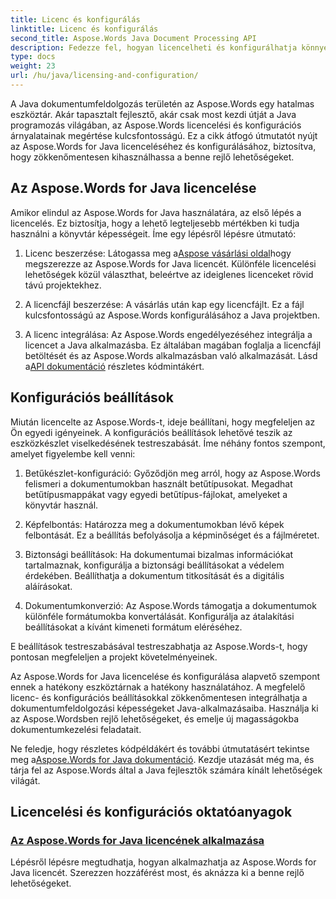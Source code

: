 ```yaml
---
title: Licenc és konfigurálás
linktitle: Licenc és konfigurálás
second_title: Aspose.Words Java Document Processing API
description: Fedezze fel, hogyan licencelheti és konfigurálhatja könnyedén az Aspose.Words for Java alkalmazást. Merüljön el a Java-alkalmazások dokumentumfeldolgozásához szükséges hatékony eszközkészlet beállításának bonyolultságában.
type: docs
weight: 23
url: /hu/java/licensing-and-configuration/
---
```

A Java dokumentumfeldolgozás területén az Aspose.Words egy hatalmas eszköztár. Akár tapasztalt fejlesztő, akár csak most kezdi útját a Java programozás világában, az Aspose.Words licencelési és konfigurációs árnyalatainak megértése kulcsfontosságú. Ez a cikk átfogó útmutatót nyújt az Aspose.Words for Java licenceléséhez és konfigurálásához, biztosítva, hogy zökkenőmentesen kihasználhassa a benne rejlő lehetőségeket.

## Az Aspose.Words for Java licencelése

Amikor elindul az Aspose.Words for Java használatára, az első lépés a licencelés. Ez biztosítja, hogy a lehető legteljesebb mértékben ki tudja használni a könyvtár képességeit. Íme egy lépésről lépésre útmutató:

1.  Licenc beszerzése: Látogassa meg a[Aspose vásárlási oldal](https://purchase.aspose.com/buy)hogy megszerezze az Aspose.Words for Java licencét. Különféle licencelési lehetőségek közül választhat, beleértve az ideiglenes licenceket rövid távú projektekhez.

2. A licencfájl beszerzése: A vásárlás után kap egy licencfájlt. Ez a fájl kulcsfontosságú az Aspose.Words konfigurálásához a Java projektben.

3.  A licenc integrálása: Az Aspose.Words engedélyezéséhez integrálja a licencet a Java alkalmazásba. Ez általában magában foglalja a licencfájl betöltését és az Aspose.Words alkalmazásban való alkalmazását. Lásd a[API dokumentáció](https://reference.aspose.com/words/java/) részletes kódmintákért.

## Konfigurációs beállítások

Miután licencelte az Aspose.Words-t, ideje beállítani, hogy megfeleljen az Ön egyedi igényeinek. A konfigurációs beállítások lehetővé teszik az eszközkészlet viselkedésének testreszabását. Íme néhány fontos szempont, amelyet figyelembe kell venni:

1. Betűkészlet-konfiguráció: Győződjön meg arról, hogy az Aspose.Words felismeri a dokumentumokban használt betűtípusokat. Megadhat betűtípusmappákat vagy egyedi betűtípus-fájlokat, amelyeket a könyvtár használ.

2. Képfelbontás: Határozza meg a dokumentumokban lévő képek felbontását. Ez a beállítás befolyásolja a képminőséget és a fájlméretet.

3. Biztonsági beállítások: Ha dokumentumai bizalmas információkat tartalmaznak, konfigurálja a biztonsági beállításokat a védelem érdekében. Beállíthatja a dokumentum titkosítását és a digitális aláírásokat.

4. Dokumentumkonverzió: Az Aspose.Words támogatja a dokumentumok különféle formátumokba konvertálását. Konfigurálja az átalakítási beállításokat a kívánt kimeneti formátum eléréséhez.

E beállítások testreszabásával testreszabhatja az Aspose.Words-t, hogy pontosan megfeleljen a projekt követelményeinek.

Az Aspose.Words for Java licencelése és konfigurálása alapvető szempont ennek a hatékony eszköztárnak a hatékony használatához. A megfelelő licenc- és konfigurációs beállításokkal zökkenőmentesen integrálhatja a dokumentumfeldolgozási képességeket Java-alkalmazásaiba. Használja ki az Aspose.Wordsben rejlő lehetőségeket, és emelje új magasságokba dokumentumkezelési feladatait.

 Ne feledje, hogy részletes kódpéldákért és további útmutatásért tekintse meg a[Aspose.Words for Java dokumentáció](https://reference.aspose.com/words/java/). Kezdje utazását még ma, és tárja fel az Aspose.Words által a Java fejlesztők számára kínált lehetőségek világát.

## Licencelési és konfigurációs oktatóanyagok
### [Az Aspose.Words for Java licencének alkalmazása](./applying-licensing/)
Lépésről lépésre megtudhatja, hogyan alkalmazhatja az Aspose.Words for Java licencét. Szerezzen hozzáférést most, és aknázza ki a benne rejlő lehetőségeket.
